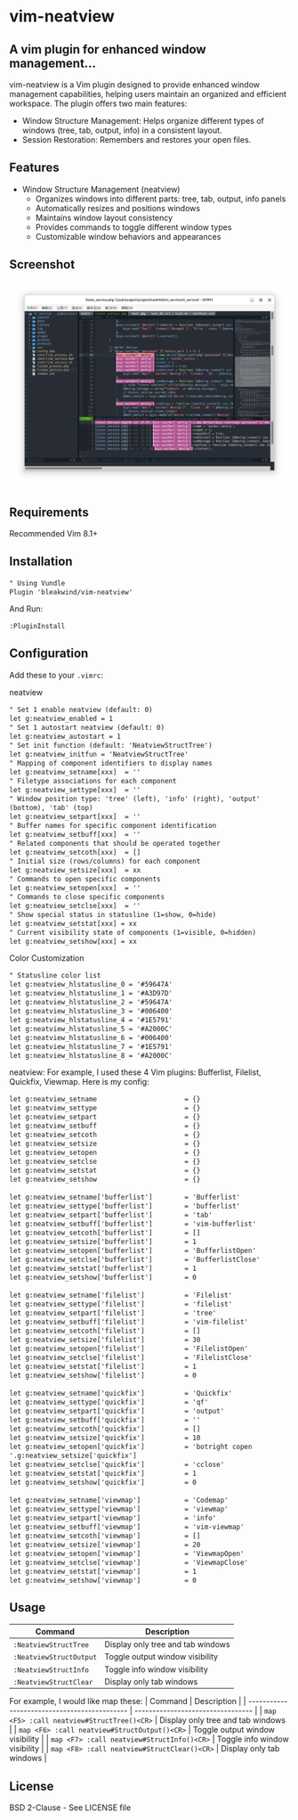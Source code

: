 # vim-neatview

## A vim plugin for enhanced window management...
vim-neatview is a Vim plugin designed to provide enhanced window management capabilities, helping users maintain an organized and efficient workspace. The plugin offers two main features:
- Window Structure Management: Helps organize different types of windows (tree, tab, output, info) in a consistent layout.
- Session Restoration: Remembers and restores your open files.

## Features
- Window Structure Management (neatview)
    - Organizes windows into different parts: tree, tab, output, info panels
    - Automatically resizes and positions windows
    - Maintains window layout consistency
    - Provides commands to toggle different window types
    - Customizable window behaviors and appearances

## Screenshot
![Neatview Screenshot](https://github.com/bleakwind/vim-neatview/blob/main/vim-neatview.png)

## Requirements
Recommended Vim 8.1+

## Installation
```vim
" Using Vundle
Plugin 'bleakwind/vim-neatview'
```

And Run:
```vim
:PluginInstall
```
## Configuration
Add these to your `.vimrc`:

neatview
```vim
" Set 1 enable neatview (default: 0)
let g:neatview_enabled = 1
" Set 1 autostart neatview (default: 0)
let g:neatview_autostart = 1
" Set init function (default: 'NeatviewStructTree')
let g:neatview_initfun = 'NeatviewStructTree'
" Mapping of component identifiers to display names
let g:neatview_setname[xxx]  = ''
" Filetype associations for each component
let g:neatview_settype[xxx]  = ''
" Window position type: 'tree' (left), 'info' (right), 'output' (bottom), 'tab' (top)
let g:neatview_setpart[xxx]  = ''
" Buffer names for specific component identification
let g:neatview_setbuff[xxx]  = ''
" Related components that should be operated together
let g:neatview_setcoth[xxx]  = []
" Initial size (rows/columns) for each component
let g:neatview_setsize[xxx]  = xx
" Commands to open specific components
let g:neatview_setopen[xxx]  = ''
" Commands to close specific components
let g:neatview_setclse[xxx]  = ''
" Show special status in statusline (1=show, 0=hide)
let g:neatview_setstat[xxx] = xx
" Current visibility state of components (1=visible, 0=hidden)
let g:neatview_setshow[xxx] = xx
```

Color Customization
```vim
" Statusline color list
let g:neatview_hlstatusline_0 = '#59647A'
let g:neatview_hlstatusline_1 = '#A3D97D'
let g:neatview_hlstatusline_2 = '#59647A'
let g:neatview_hlstatusline_3 = '#006400'
let g:neatview_hlstatusline_4 = '#1E5791'
let g:neatview_hlstatusline_5 = '#A2000C'
let g:neatview_hlstatusline_6 = '#006400'
let g:neatview_hlstatusline_7 = '#1E5791'
let g:neatview_hlstatusline_8 = '#A2000C'
```

neatview: For example, I used these 4 Vim plugins: Bufferlist, Filelist, Quickfix, Viewmap. Here is my config:
```vim
let g:neatview_setname                      = {}
let g:neatview_settype                      = {}
let g:neatview_setpart                      = {}
let g:neatview_setbuff                      = {}
let g:neatview_setcoth                      = {}
let g:neatview_setsize                      = {}
let g:neatview_setopen                      = {}
let g:neatview_setclse                      = {}
let g:neatview_setstat                      = {}
let g:neatview_setshow                      = {}

let g:neatview_setname['bufferlist']        = 'Bufferlist'
let g:neatview_settype['bufferlist']        = 'bufferlist'
let g:neatview_setpart['bufferlist']        = 'tab'
let g:neatview_setbuff['bufferlist']        = 'vim-bufferlist'
let g:neatview_setcoth['bufferlist']        = []
let g:neatview_setsize['bufferlist']        = 1
let g:neatview_setopen['bufferlist']        = 'BufferlistOpen'
let g:neatview_setclse['bufferlist']        = 'BufferlistClose'
let g:neatview_setstat['bufferlist']        = 1
let g:neatview_setshow['bufferlist']        = 0

let g:neatview_setname['filelist']          = 'Filelist'
let g:neatview_settype['filelist']          = 'filelist'
let g:neatview_setpart['filelist']          = 'tree'
let g:neatview_setbuff['filelist']          = 'vim-filelist'
let g:neatview_setcoth['filelist']          = []
let g:neatview_setsize['filelist']          = 30
let g:neatview_setopen['filelist']          = 'FilelistOpen'
let g:neatview_setclse['filelist']          = 'FilelistClose'
let g:neatview_setstat['filelist']          = 1
let g:neatview_setshow['filelist']          = 0

let g:neatview_setname['quickfix']          = 'Quickfix'
let g:neatview_settype['quickfix']          = 'qf'
let g:neatview_setpart['quickfix']          = 'output'
let g:neatview_setbuff['quickfix']          = ''
let g:neatview_setcoth['quickfix']          = []
let g:neatview_setsize['quickfix']          = 10
let g:neatview_setopen['quickfix']          = 'botright copen '.g:neatview_setsize['quickfix']
let g:neatview_setclse['quickfix']          = 'cclose'
let g:neatview_setstat['quickfix']          = 1
let g:neatview_setshow['quickfix']          = 0

let g:neatview_setname['viewmap']           = 'Codemap'
let g:neatview_settype['viewmap']           = 'viewmap'
let g:neatview_setpart['viewmap']           = 'info'
let g:neatview_setbuff['viewmap']           = 'vim-viewmap'
let g:neatview_setcoth['viewmap']           = []
let g:neatview_setsize['viewmap']           = 20
let g:neatview_setopen['viewmap']           = 'ViewmapOpen'
let g:neatview_setclse['viewmap']           = 'ViewmapClose'
let g:neatview_setstat['viewmap']           = 1
let g:neatview_setshow['viewmap']           = 0
```

## Usage
| Command                 | Description                       |
| ----------------------- | --------------------------------- |
| `:NeatviewStructTree`   | Display only tree and tab windows |
| `:NeatviewStructOutput` | Toggle output window visibility   |
| `:NeatviewStructInfo`   | Toggle info window visibility     |
| `:NeatviewStructClear`  | Display only tab windows          |

For example, I would like map these:
| Command                                      | Description                       |
| -------------------------------------------- | --------------------------------- |
| `map <F5> :call neatview#StructTree()<CR>`   | Display only tree and tab windows |
| `map <F6> :call neatview#StructOutput()<CR>` | Toggle output window visibility   |
| `map <F7> :call neatview#StructInfo()<CR>`   | Toggle info window visibility     |
| `map <F8> :call neatview#StructClear()<CR>`  | Display only tab windows          |

## License
BSD 2-Clause - See LICENSE file
